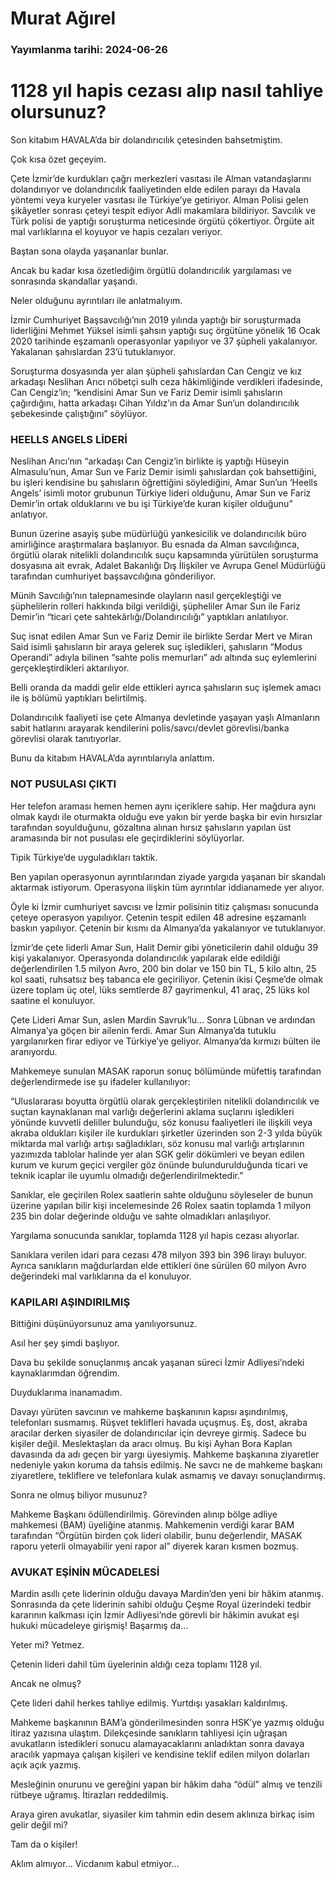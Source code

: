 # Murat Ağırel

### Yayımlanma tarihi: 2024-06-26

# 1128 yıl hapis cezası alıp nasıl tahliye olursunuz?

Son kitabım HAVALA’da bir dolandırıcılık çetesinden bahsetmiştim.

Çok kısa özet geçeyim.

Çete İzmir’de kurdukları çağrı merkezleri vasıtası ile Alman vatandaşlarını dolandırıyor ve dolandırıcılık faaliyetinden elde edilen parayı da Havala yöntemi veya kuryeler vasıtası ile Türkiye’ye getiriyor. Alman Polisi gelen şikâyetler sonrası çeteyi tespit ediyor Adli makamlara bildiriyor. Savcılık ve Türk polisi de yaptığı soruşturma neticesinde örgütü çökertiyor. Örgüte ait mal varlıklarına el koyuyor ve hapis cezaları veriyor.

Baştan sona olayda yaşananlar bunlar.

Ancak bu kadar kısa özetlediğim örgütlü dolandırıcılık yargılaması ve sonrasında skandallar yaşandı.

Neler olduğunu ayrıntıları ile anlatmalıyım.

İzmir Cumhuriyet Başsavcılığı’nın 2019 yılında yaptığı bir soruşturmada liderliğini Mehmet Yüksel isimli şahsın yaptığı suç örgütüne yönelik 16 Ocak 2020 tarihinde eşzamanlı operasyonlar yapılıyor ve 37 şüpheli yakalanıyor. Yakalanan şahıslardan 23’ü tutuklanıyor.

Soruşturma dosyasında yer alan şüpheli şahıslardan Can Cengiz ve kız arkadaşı Neslihan Arıcı nöbetçi sulh ceza hâkimliğinde verdikleri ifadesinde, Can Cengiz’in; “kendisini Amar Sun ve Fariz Demir isimli şahısların çağırdığını, hatta arkadaşı Cihan Yıldız’ın da Amar Sun’un dolandırıcılık şebekesinde çalıştığını” söylüyor.


### HEELLS ANGELS LİDERİ

Neslihan Arıcı’nın “arkadaşı Can Cengiz’in birlikte iş yaptığı Hüseyin Almasulu’nun, Amar Sun ve Fariz Demir isimli şahıslardan çok bahsettiğini, bu işleri kendisine bu şahısların öğrettiğini söylediğini, Amar Sun’un ‘Heells Angels’ isimli motor grubunun Türkiye lideri olduğunu, Amar Sun ve Fariz Demir’in ortak olduklarını ve bu işi Türkiye’de kuran kişiler olduğunu” anlatıyor.

Bunun üzerine asayiş şube müdürlüğü yankesicilik ve dolandırıcılık büro amirliğince araştırmalara başlanıyor. Bu esnada da Alman savcılığınca, örgütlü olarak nitelikli dolandırıcılık suçu kapsamında yürütülen soruşturma dosyasına ait evrak, Adalet Bakanlığı Dış İlişkiler ve Avrupa Genel Müdürlüğü tarafından cumhuriyet başsavcılığına gönderiliyor.

Münih Savcılığı’nın talepnamesinde olayların nasıl gerçekleştiği ve şüphelilerin rolleri hakkında bilgi verildiği, şüpheliler Amar Sun ile Fariz Demir’in “ticari çete sahtekârlığı/Dolandırıcılığı” yaptıkları anlatılıyor.

Suç isnat edilen Amar Sun ve Fariz Demir ile birlikte Serdar Mert ve Miran Said isimli şahısların bir araya gelerek suç işledikleri, şahısların “Modus Operandi” adıyla bilinen “sahte polis memurları” adı altında suç eylemlerini gerçekleştirdikleri aktarılıyor.

Belli oranda da maddi gelir elde ettikleri ayrıca şahısların suç işlemek amacı ile iş bölümü yaptıkları belirtilmiş.

Dolandırıcılık faaliyeti ise çete Almanya devletinde yaşayan yaşlı Almanların sabit hatlarını arayarak kendilerini polis/savcı/devlet görevlisi/banka görevlisi olarak tanıtıyorlar.

Bunu da kitabım HAVALA’da ayrıntılarıyla anlattım.


### NOT PUSULASI ÇIKTI

Her telefon araması hemen hemen aynı içeriklere sahip. Her mağdura aynı olmak kaydı ile oturmakta olduğu eve yakın bir yerde başka bir evin hırsızlar tarafından soyulduğunu, gözaltına alınan hırsız şahısların yapılan üst aramasında bir not pusulası ele geçirdiklerini söylüyorlar.

Tipik Türkiye’de uyguladıkları taktik.

Ben yapılan operasyonun ayrıntılarından ziyade yargıda yaşanan bir skandalı aktarmak istiyorum. Operasyona ilişkin tüm ayrıntılar iddianamede yer alıyor.

Öyle ki İzmir cumhuriyet savcısı ve İzmir polisinin titiz çalışması sonucunda çeteye operasyon yapılıyor. Çetenin tespit edilen 48 adresine eşzamanlı baskın yapılıyor. Çetenin bir kısmı da Almanya’da yakalanıyor ve tutuklanıyor.

İzmir’de çete liderli Amar Sun, Halit Demir gibi yöneticilerin dahil olduğu 39 kişi yakalanıyor. Operasyonda dolandırıcılık yapılarak elde edildiği değerlendirilen 1.5 milyon Avro, 200 bin dolar ve 150 bin TL, 5 kilo altın, 25 kol saati, ruhsatsız beş tabanca ele geçiriliyor. Çetenin ikisi Çeşme’de olmak üzere toplam üç otel, lüks semtlerde 87 gayrimenkul, 41 araç, 25 lüks kol saatine el konuluyor.

Çete Lideri Amar Sun, aslen Mardin Savruk’lu... Sonra Lübnan ve ardından Almanya’ya göçen bir ailenin ferdi. Amar Sun Almanya’da tutuklu yargılanırken firar ediyor ve Türkiye’ye geliyor. Almanya’da kırmızı bülten ile aranıyordu.

Mahkemeye sunulan MASAK raporun sonuç bölümünde müfettiş tarafından değerlendirmede ise şu ifadeler kullanılıyor:

“Uluslararası boyutta örgütlü olarak gerçekleştirilen nitelikli dolandırıcılık ve suçtan kaynaklanan mal varlığı değerlerini aklama suçlarını işledikleri yönünde kuvvetli deliller bulunduğu, söz konusu faaliyetleri ile ilişkili veya akraba oldukları kişiler ile kurdukları şirketler üzerinden son 2-3 yılda büyük miktarda mal varlığı artışı sağladıkları, söz konusu mal varlığı artışlarının yazımızda tablolar halinde yer alan SGK gelir dökümleri ve beyan edilen kurum ve kurum geçici vergiler göz önünde bulundurulduğunda ticari ve teknik icaplar ile uyumlu olmadığı değerlendirilmektedir.”

Sanıklar, ele geçirilen Rolex saatlerin sahte olduğunu söyleseler de bunun üzerine yapılan bilir kişi incelemesinde 26 Rolex saatin toplamda 1 milyon 235 bin dolar değerinde olduğu ve sahte olmadıkları anlaşılıyor.

Yargılama sonucunda sanıklar, toplamda 1128 yıl hapis cezası alıyorlar.

Sanıklara verilen idari para cezası 478 milyon 393 bin 396 lirayı buluyor. Ayrıca sanıkların mağdurlardan elde ettikleri öne sürülen 60 milyon Avro değerindeki mal varlıklarına da el konuluyor.


### KAPILARI AŞINDIRILMIŞ

Bittiğini düşünüyorsunuz ama yanılıyorsunuz.

Asıl her şey şimdi başlıyor.

Dava bu şekilde sonuçlanmış ancak yaşanan süreci İzmir Adliyesi’ndeki kaynaklarımdan öğrendim.

Duyduklarıma inanamadım.

Davayı yürüten savcının ve mahkeme başkanının kapısı aşındırılmış, telefonları susmamış. Rüşvet teklifleri havada uçuşmuş. Eş, dost, akraba aracılar derken siyasiler de dolandırıcılar için devreye girmiş. Sadece bu kişiler değil. Meslektaşları da aracı olmuş. Bu kişi Ayhan Bora Kaplan davasında da adı geçen bir yargı üyesiymiş. Mahkeme başkanına ziyaretler nedeniyle yakın koruma da tahsis edilmiş. Ne savcı ne de mahkeme başkanı ziyaretlere, tekliflere ve telefonlara kulak asmamış ve davayı sonuçlandırmış.

Sonra ne olmuş biliyor musunuz?

Mahkeme Başkanı ödüllendirilmiş. Görevinden alınıp bölge adliye mahkemesi (BAM) üyeliğine atanmış. Mahkemenin verdiği karar BAM tarafından “Örgütün birden çok lideri olabilir, bunu değerlendir, MASAK raporu yeterli olmayabilir yeni rapor al” diyerek kararı kısmen bozmuş.


### AVUKAT EŞİNİN MÜCADELESİ

Mardin asıllı çete liderinin olduğu davaya Mardin’den yeni bir hâkim atanmış. Sonrasında da çete liderinin sahibi olduğu Çeşme Royal üzerindeki tedbir kararının kalkması için İzmir Adliyesi’nde görevli bir hâkimin avukat eşi hukuki mücadeleye girişmiş! Başarmış da...

Yeter mi? Yetmez.

Çetenin lideri dahil tüm üyelerinin aldığı ceza toplamı 1128 yıl.

Ancak ne olmuş?

Çete lideri dahil herkes tahliye edilmiş. Yurtdışı yasakları kaldırılmış.

Mahkeme başkanının BAM’a gönderilmesinden sonra HSK’ye yazmış olduğu itiraz yazısına ulaştım. Dilekçesinde sanıkların tahliyesi için uğraşan avukatların istedikleri sonucu alamayacaklarını anladıktan sonra davaya aracılık yapmaya çalışan kişileri ve kendisine teklif edilen milyon dolarları açık açık yazmış.

Mesleğinin onurunu ve gereğini yapan bir hâkim daha “ödül” almış ve tenzili rütbeye uğramış. İtirazları reddedilmiş.

Araya giren avukatlar, siyasiler kim tahmin edin desem aklınıza birkaç isim gelir değil mi?

Tam da o kişiler!

Aklım almıyor... Vicdanım kabul etmiyor...


